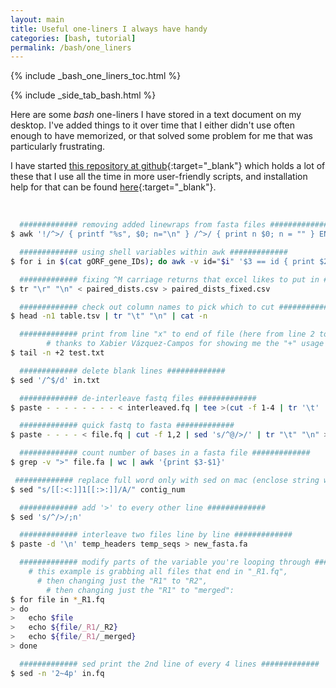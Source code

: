 ```yaml
---
layout: main
title: Useful one-liners I always have handy
categories: [bash, tutorial]
permalink: /bash/one_liners
---
```


{% include _bash_one_liners_toc.html %}

{% include _side_tab_bash.html %}

Here are some *bash* one-liners I have stored in a text document on my desktop. I've added things to it over time that I either didn't use often enough to have memorized, or that solved some problem for me that was particularly frustrating.  

I have started [this repository at github](https://github.com/AstrobioMike/bioinf_tools){:target="_blank"} which holds a lot of these that I use all the time in more user-friendly scripts, and installation help for that can be found [here](https://github.com/AstrobioMike/bioinf_tools#conda-install){:target="_blank"}. 

<br>

```bash
  ############# removing added linewraps from fasta files #############
$ awk '!/^>/ { printf "%s", $0; n="\n" } /^>/ { print n $0; n = "" } END { printf "%s", n }' in.fa > out.fa 

  ############# using shell variables within awk #############
$ for i in $(cat gORF_gene_IDs); do awk -v id="$i" '$3 == id { print $2 }' genes_in_splits.txt; done > gORF_gene_splits

  ############# fixing ^M carriage returns that excel likes to put in #############
$ tr "\r" "\n" < paired_dists.csv > paired_dists_fixed.csv

  ############# check out column names to pick which to cut ##############
$ head -n1 table.tsv | tr "\t" "\n" | cat -n

  ############# print from line "x" to end of file (here from line 2 to leave off a header) #############
  		# thanks to Xabier Vázquez-Campos for showing me the "+" usage with `tail` as I was doing this ridiculously convoluted before that :) 
$ tail -n +2 test.txt

  ############# delete blank lines #############
$ sed '/^$/d' in.txt

  ############# de-interleave fastq files #############
$ paste - - - - - - - - < interleaved.fq | tee >(cut -f 1-4 | tr '\t' '\n' > R1.fq) | cut -f 5-8 | tr '\t' '\n' > R2.fq

  ############# quick fastq to fasta #############
$ paste - - - - < file.fq | cut -f 1,2 | sed 's/^@/>/' | tr "\t" "\n" > file.fa

  ############# count number of bases in a fasta file #############
$ grep -v ">" file.fa | wc | awk '{print $3-$1}'

 ############# replace full word only with sed on mac (enclose string with "[[:>:]]...[[:<:]]") #############
$ sed "s/[[:<:]]1[[:>:]]/A/" contig_num 

  ############# add '>' to every other line #############
$ sed 's/^/>/;n' 

  ############# interleave two files line by line #############
$ paste -d '\n' temp_headers temp_seqs > new_fasta.fa

  ############# modify parts of the variable you're looping through #############
    # this example is grabbing all files that end in "_R1.fq",
      # then changing just the "R1" to "R2",
        # then changing just the "R1" to "merged": 
$ for file in *_R1.fq
> do
>   echo $file
>   echo ${file/_R1/_R2}
>   echo ${file/_R1/_merged}
> done

  ############# sed print the 2nd line of every 4 lines #############
$ sed -n '2~4p' in.fq
```
